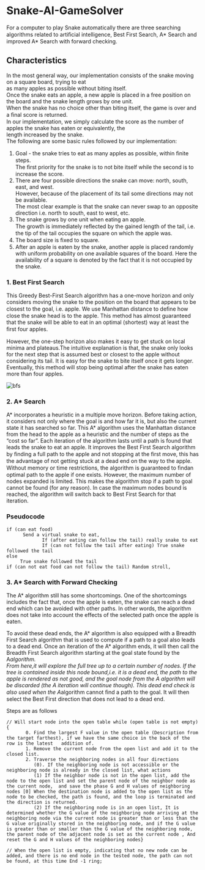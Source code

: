 # Snake-AI-GameSolver
For a computer to play Snake automatically there are three
searching algorithms related to artiﬁcial intelligence, Best First Search, A* Search and improved A* Search with forward checking.
## Characteristics 
In the most general way, our implementation consists of the snake moving on a square board, trying to eat  
as many apples as possible without biting itself.  
Once the snake eats an apple, a new apple is placed in a free position on the board and the snake length grows by one unit.   
When the snake has no choice other than biting itself, the game is over and a ﬁnal score is returned.  
In our implementation, we simply calculate the score as the number of apples the snake has eaten or equivalently, the  
length increased by the snake.  
The following are some basic rules followed by our implementation:  

1. Goal - the snake tries to eat as many apples as possible, within ﬁnite steps.   
    The ﬁrst priority for the snake is to not bite itself while the second is to increase the score.  
2. There are four possible directions the snake can move: north, south, east, and west.   
    However, because of the placement of its tail some directions may not be available.   
    The most clear example is that the snake can never swap to an opposite direction i.e. north to south, east to west,    etc.
3. The snake grows by one unit when eating an apple.   
    The growth is immediately reﬂected by the gained length of the tail, i.e. the tip of the tail occupies the square on which the apple       was.
4. The board size is ﬁxed to square.  
5. After an apple is eaten by the snake, another apple is placed randomly with uniform probability on one available squares of the board.     Here the availability of a square is denoted by the fact that it is not occupied by the snake.

### 1. Best First Search

This Greedy Best-First Search algorithm has a one-move horizon and only considers moving the snake to the position on the board that appears to be closest to the goal, i.e. apple. We use Manhattan distance to deﬁne how close the snake head is to the apple. This method has almost guaranteed that the snake will be able to eat in an optimal (shortest) way at least the ﬁrst four apples.

However, the one-step horizon also makes it easy to get stuck on local minima and plateaus.The intuitive explanation is that, the snake only looks for the next step that is assumed best or closest to the apple without considering its tail. It is easy for the snake to bite itself once it gets longer. Eventually, this method will stop being optimal after the snake has eaten more than four apples.

![bfs](https://user-images.githubusercontent.com/8587332/34895417-86ce6f9c-f79a-11e7-82d2-66e4d64df88f.gif)

### 2. A* Search
A* incorporates a heuristic in a multiple move horizon. Before taking action, it considers not only where the goal
is and how far it is, but also the current state it has searched so far.
This A* algorithm uses the Manhattan distance from the head to the apple as a heuristic and the number of
steps as the “cost so far”. Each iteration of the algorithm lasts until a path is found that leads the snake to eat an apple. It improves the Best First Search algorithm by ﬁnding a full path to the apple and not stopping at the ﬁrst move, this has the advantage of not getting stuck at a dead end on the way to the apple. Without memory or time restrictions, the algorithm is guaranteed to ﬁndan optimal path to the apple if one exists.
However, the maximum number of nodes  expanded is limited. This makes the algorithm stop if a path to goal cannot be found (for any reason). In case the maximum nodes bound is reached, the algorithm will switch back to Best First Search for that iteration.

### Pseudocode
``` 
if (can eat food)
      Send a virtual snake to eat,
             If (after eating can follow the tail) really snake to eat
             If (can not follow the tail after eating) True snake followed the tail
else
     True snake followed the tail
if (can not eat food can not follow the tail) Random stroll,
```

### 3. A* Search with Forward Checking
The A* algorithm still has some shortcomings. One of the shortcomings includes the fact that, once the apple is eaten, the snake can reach a dead end which can be avoided with other paths. In other words, the algorithm does not take into account the effects of the selected path once the apple is eaten.

To avoid these dead ends, the A* algorithm is also equipped with a Breadth First Search algorithm that is used to compute if a path to a goal also leads to a dead end. Once an iteration of the A* algorithm ends, it will then call the Breadth First Search algorithm starting at the goal state found by the A*algorithm.   
From here,it will explore the full tree up to a certain number of nodes. If the tree is contained inside this node bound,i.e. it is a dead end, the path to the apple is rendered as not good, and the goal node from the A *algorithm will be discarded (the A* iteration will continue though).
This dead end check is also used when the A*algorithm cannot ﬁnd a path to the goal. It will then select the Best First direction that does not lead to a dead end.

Steps are as follows

``` 
// Will start node into the open table while (open table is not empty) {
       0. Find the largest F value in the open table (Description from the target farthest), if we have the same choice in the back of the row is the latest   addition of. 
	   1. Remove the current node from the open list and add it to the closed list. 
	   2. Traverse the neighboring nodes in all four directions 
	      (0). If the neighboring node is not accessible or the neighboring node is already in the closed list, what actions 
		  (1) If the neighbor node is not in the open list, add the node to the open list and set the parent node of the neighbor node as the current node,  and save the phase G and H values of neighboring nodes [0] When the destination node is added to the open list as the node to be checked, the path is found, and the loop is terminated and the direction is returned. 
		  (2) If the neighboring node is in an open list, It is determined whether the G value of the neighboring node arriving at the neighboring node via the current node is greater than or less than the G value originally stored in the neighboring node, and if the G value is greater than or smaller than the G value of the neighboring node, the parent node of the adjacent node is set as the current node , And reset the G and H values of the neighboring nodes} 
     
// When the open list is empty, indicating that no new node can be added, and there is no end node in the tested node, the path can not be found, at this time End -1 ring;
```
